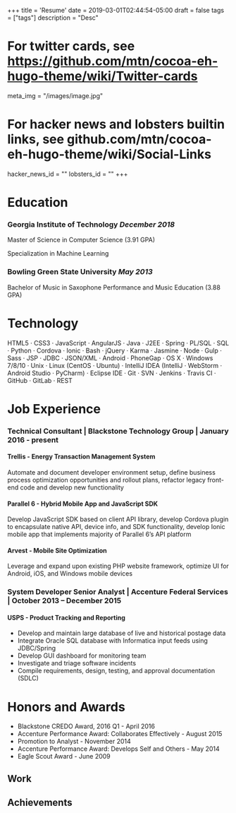 +++
title = 'Resume'
date = 2019-03-01T02:44:54-05:00
draft = false
tags = ["tags"]
description = "Desc"

# For twitter cards, see https://github.com/mtn/cocoa-eh-hugo-theme/wiki/Twitter-cards
meta_img = "/images/image.jpg"

# For hacker news and lobsters builtin links, see github.com/mtn/cocoa-eh-hugo-theme/wiki/Social-Links
hacker_news_id = ""
lobsters_id = ""
+++


# Education

### Georgia Institute of Technology _December 2018_

Master of Science in Computer Science (3.91 GPA)

Specialization in Machine Learning

### Bowling Green State University _May 2013_

Bachelor of Music in Saxophone Performance and Music Education (3.88 GPA)

# Technology

HTML5 · CSS3 · JavaScript · AngularJS · Java · J2EE · Spring · PL/SQL · SQL · Python · Cordova · Ionic · Bash · jQuery · Karma · Jasmine · Node · Gulp · Sass · JSP · JDBC · JSON/XML · Android · PhoneGap · OS X · Windows 7/8/10 · Unix · Linux (CentOS · Ubuntu) · IntelliJ IDEA (IntelliJ · WebStorm · Android Studio · PyCharm) · Eclipse IDE · Git · SVN · Jenkins · Travis CI · GitHub · GitLab · REST

# Job Experience

### Technical Consultant | Blackstone Technology Group | January 2016 - present

#### Trellis - Energy Transaction Management System

Automate and document developer environment setup, define business process optimization opportunities and rollout plans, refactor legacy front-end code and develop new functionality

#### Parallel 6 - Hybrid Mobile App and JavaScript SDK

Develop JavaScript SDK based on client API library, develop Cordova plugin to encapsulate native API, device info, and SDK functionality, develop Ionic mobile app that implements majority of Parallel 6’s API platform

#### Arvest - Mobile Site Optimization

Leverage and expand upon existing PHP website framework, optimize UI for Android, iOS, and Windows mobile devices

### System Developer Senior Analyst | Accenture Federal Services | October 2013 – December 2015

#### USPS - Product Tracking and Reporting

* Develop and maintain large database of live and historical postage data
* Integrate Oracle SQL database with Informatica input feeds using JDBC/Spring
* Develop GUI dashboard for monitoring team
* Investigate and triage software incidents
* Compile requirements, design, testing, and approval documentation (SDLC)

# Honors and Awards

* Blackstone CREDO Award, 2016 Q1 - April 2016
* Accenture Performance Award: Collaborates Effectively - August 2015
* Promotion to Analyst - November 2014
* Accenture Performance Award: Develops Self and Others - May 2014
* Eagle Scout Award - June 2009

## Work

## Achievements
